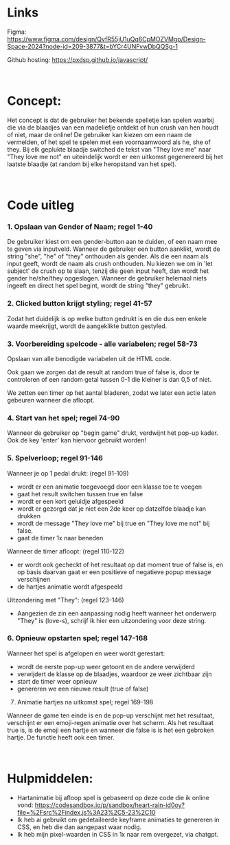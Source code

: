 
# Links

Figma: https://www.figma.com/design/QvfR55jU1uQq6CpMOZVMgp/Design-Space-2024?node-id=209-3877&t=bYCr4UNFvwDbQQSg-1 

Github hosting: https://pxdsp.github.io/javascript/ 

<br/>

# Concept:

Het concept is dat de gebruiker het bekende spelletje kan spelen waarbij die via de blaadjes van een madeliefje ontdekt of hun crush van hen houdt of niet, maar de online! De gebruiker kan kiezen om een naam de vermelden, of het spel te spelen met een voornaamwoord als he, she of they. Bij elk geplukte blaadje switched de tekst van "They love me" naar "They love me not" en uiteindelijk wordt er een uitkomst gegenereerd bij het laatste blaadje (at random bij elke heropstand van het spel).

<br/>

# Code uitleg

### 1. Opslaan van Gender of Naam; regel 1-40

De gebruiker kiest om een gender-button aan te duiden, of een naam mee te geven via inputveld. Wanneer de gebruiker een button aanklikt, wordt de string "she", "he" of "they" onthouden als gender. Als die een naam als input geeft, wordt de naam als crush onthouden. Nu kiezen we om in 'let subject' de crush op te slaan, tenzij die geen input heeft, dan wordt het gender he/she/they opgeslagen. Wanneer de gebruiker helemaal niets ingeeft en direct het spel begint, wordt de string "they" gebruikt.


### 2. Clicked button krijgt styling; regel 41-57

Zodat het duidelijk is op welke button gedrukt is en die dus een enkele waarde meekrijgt, wordt de aangeklikte button gestyled.


### 3. Voorbereiding spelcode - alle variabelen; regel 58-73

Opslaan van alle benodigde variabelen uit de HTML code.

Ook gaan we zorgen dat de result at random true of false is, door te controleren of een random getal tussen 0-1 die kleiner is dan 0,5 of niet.

We zetten een timer op het aantal bladeren, zodat we later een actie laten gebeuren wanneer die afloopt.


### 4. Start van het spel; regel 74-90

Wanneer de gebruiker op "begin game" drukt, verdwijnt het pop-up kader. Ook de key 'enter' kan hiervoor gebruikt worden!


### 5. Spelverloop; regel 91-146

Wanneer je op 1 pedal drukt: (regel 91-109)
- wordt er een animatie toegevoegd door een klasse toe te voegen
- gaat het result switchen tussen true en false
- wordt er een kort geluidje afgespeeld
- wordt er gezorgd dat je niet een 2de keer op datzelfde blaadje kan drukken
- wordt de message "They love me" bij true en "They love me not" bij false.
- gaat de timer 1x naar beneden


Wanneer de timer afloopt: (regel 110-122)
- er wordt ook gecheckt of het resultaat op dat moment true of false is, en op basis daarvan gaat er een positieve of negatieve popup message verschijnen
- de hartjes animatie wordt afgespeeld 


Uitzondering met "They": (regel 123-146)
- Aangezien de zin een aanpassing nodig heeft wanneer het onderwerp "They" is (love-s), schrijf ik hier een uitzondering voor deze string.

### 6. Opnieuw opstarten spel; regel 147-168

Wanneer het spel is afgelopen en weer wordt gerestart:
- wordt de eerste pop-up weer getoont en de andere verwijderd
- verwijdert de klasse op de blaadjes, waardoor ze weer zichtbaar zijn
- start de timer weer opnieuw
- genereren we een nieuwe result (true of false)


7. Animatie hartjes na uitkomst spel; regel 169-198

Wanneer de game ten einde is en de pop-up verschijnt met het resultaat, verschijnt er een emoji-regen animatie over het scherm. Als het resultaat true is, is de emoji een hartje en wanneer die false is is het een gebroken hartje. De functie heeft ook een timer. 

<br/>

# Hulpmiddelen:

- Hartanimatie bij afloop spel is gebaseerd op deze code die ik online vond: https://codesandbox.io/p/sandbox/heart-rain-id0oy?file=%2Fsrc%2Findex.js%3A23%2C5-23%2C10 
- Ik heb ai gebruikt om gedetaileerde keyframe animaties te genereren in CSS, en heb die dan aangepast waar nodig. 
- Ik heb mijn pixel-waarden in CSS in 1x naar rem overgezet, via chatgpt. 


